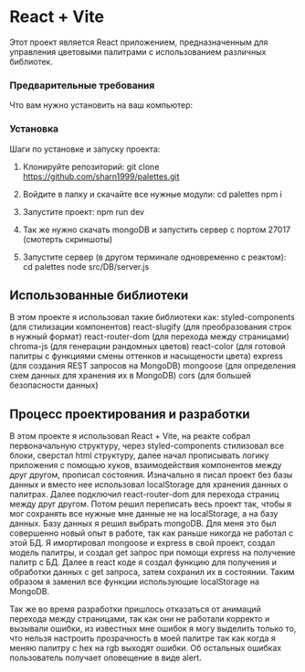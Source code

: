 
# React + Vite

Этот проект является React приложением, предназначенным для управления цветовыми палитрами с использованием различных библиотек.

### Предварительные требования

Что вам нужно установить на ваш компьютер:

### Установка

Шаги по установке и запуску проекта:

1. Клонируйте репозиторий:
git clone https://github.com/sharn1999/palettes.git

2. Войдите в папку и скачайте все нужные модули:
cd palettes
npm i

4. Запустите проект:
npm run dev

5. Так же нужно скачать mongoDB и запустить сервер с портом 27017 (смотерть скриншоты)

6. Запустите сервер (в другом терминале одновременно с реактом):
cd palettes
node src/DB/server.js

##  Использованные библиотеки

В этом проекте я использовал такие библиотеки как:
styled-components (для стилизации компонентов)
react-slugify (для преобразования строк в нужный формат)
react-router-dom (для перехода между страницами)
chroma-js (для генерации рандомных цветов)
react-color (для готовой палитры с функциями смены оттенков и насыщености цвета)
express (для создания REST запросов на MongoDB)
mongoose (для определения схем данных для хранения их в MongoDB)
cors (для большей безопасности данных)

## Процесс проектирования и разработки

В этом проекте я использовал React + Vite, на реакте собрал первоначальную структуру, через styled-components стилизовал все блоки, сверстал html структуру, далее начал прописывать логику приложения с помощью хуков, взаимодействия компонентов между друг другом, прописал состояния. Изначально я писал проект без базы данных и вместо нее использовал localStorage для хранения данных о палитрах. Далее подключил react-router-dom для перехода страниц между друг другом. Потом решил переписать весь проект так, чтобы я мог сохранять все нужные мне данные не на localStorage, а на базу данных. Базу данных я решил выбрать mongoDB. Для меня это был совершенно новый опыт в работе, так как раньше никогда не работал с этой БД. Я имортировал mongoose и express в свой проект, создал модель палитры, и создал get запрос при помощи express на получение палитр с БД. Далее в react коде я создал функцию для получения и обработки данных с get запроса, затем сохранил их в состоянии. Таким образом я заменил все функции использующие localStorage на MongoDB.

Так же во время разработки пришлось отказаться от анимаций перехода между страницами, так как они не работали корректо и вызывали ошибки, из известных мне ошибок я могу выделить только то, что нельзя настроить прозрачность в моей палитре так как когда я меняю палитру с hex на rgb выходят ошибки. Об остальных ошибках пользователь получает оповещение в виде alert.
